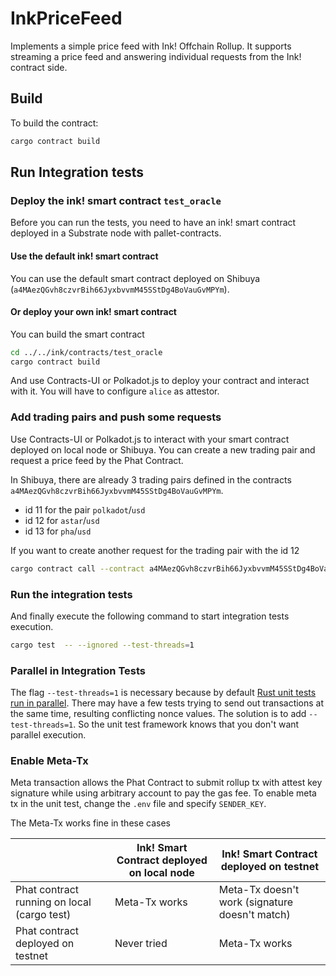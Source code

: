 # InkPriceFeed

Implements a simple price feed with Ink! Offchain Rollup. It supports streaming a price feed and
answering individual requests from the Ink! contract side.


## Build

To build the contract:

```bash
cargo contract build
```

## Run Integration tests

### Deploy the ink! smart contract `test_oracle`

Before you can run the tests, you need to have an ink! smart contract deployed in a Substrate node with pallet-contracts.

#### Use the default ink! smart contract 

You can use the default smart contract deployed on Shibuya (`a4MAezQGvh8czvrBih66JyxbvvmM45SStDg4BoVauGvMPYm`).

#### Or deploy your own ink! smart contract

You can build the smart contract 
```bash
cd ../../ink/contracts/test_oracle
cargo contract build
```
And use Contracts-UI or Polkadot.js to deploy your contract and interact with it.
You will have to configure `alice` as attestor.

### Add trading pairs and push some requests

Use Contracts-UI or Polkadot.js to interact with your smart contract deployed on local node or Shibuya.
You can create a new trading pair and request a price feed by the Phat Contract.

In Shibuya, there are already 3 trading pairs defined in the contracts `a4MAezQGvh8czvrBih66JyxbvvmM45SStDg4BoVauGvMPYm`.
 - id 11 for the pair `polkadot`/`usd`
 - id 12 for `astar`/`usd`
 - id 13 for `pha`/`usd`

If you want to create another request for the trading pair with the id 12 
```bash
cargo contract call --contract a4MAezQGvh8czvrBih66JyxbvvmM45SStDg4BoVauGvMPYm --message request_price --args 12 --url wss://rpc.shibuya.astar.network --suri "bottom drive obey lake curtain smoke basket hold race lonely fit walk"  ../../../ink/artifacts/test_oracle/test_oracle.wasm
```

### Run the integration tests
And finally execute the following command to start integration tests execution.

```bash
cargo test  -- --ignored --test-threads=1
```

### Parallel in Integration Tests

The flag `--test-threads=1` is necessary because by default [Rust unit tests run in parallel](https://doc.rust-lang.org/book/ch11-02-running-tests.html).
There may have a few tests trying to send out transactions at the same time, resulting
conflicting nonce values.
The solution is to add `--test-threads=1`. So the unit test framework knows that you don't want
parallel execution.

### Enable Meta-Tx

Meta transaction allows the Phat Contract to submit rollup tx with attest key signature while using
arbitrary account to pay the gas fee. To enable meta tx in the unit test, change the `.env` file
and specify `SENDER_KEY`.

The Meta-Tx works fine in these cases

|                                             | Ink! Smart Contract deployed on local node | Ink! Smart Contract deployed on testnet        |
|---------------------------------------------|--------------------------------------------|------------------------------------------------|
| Phat contract running on local (cargo test) | Meta-Tx works                              | Meta-Tx doesn't work (signature doesn't match) |
| Phat contract deployed on testnet           | Never tried                                | Meta-Tx works                                  |

